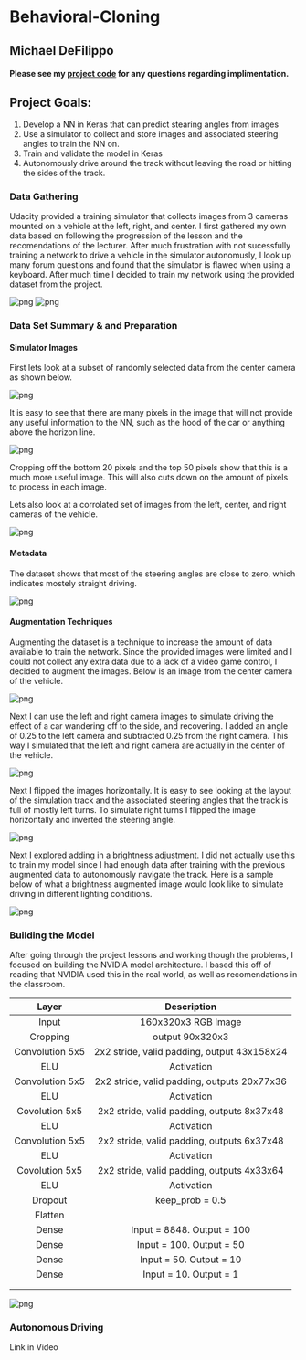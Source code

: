 # Behavioral-Cloning

## Michael DeFilippo

#### Please see my [project code](https://github.com/mikedef/Behavioral-Cloning/blob/master/behavioral-cloning-submission/model.py) for any questions regarding implimentation.

## Project Goals:
  1. Develop a NN in Keras that can predict stearing angles from images
  2. Use a simulator to collect and store images and associated steering angles to train the NN on.
  3. Train and validate the model in Keras
  4. Autonomously drive around the track without leaving the road or hitting the sides of the track.
  
### Data Gathering 
Udacity provided a training simulator that collects images from 3 cameras mounted on a vehicle at the left, right, and center. I first gathered my own data based on following the progression of the lesson and the recomendations of the lecturer. After much frustration with not sucessfully training a network to drive a vehicle in the simulator autonomusly, I look up many forum questions and found that the simulator is flawed when using a keyboard. After much time I decided to train my network using the provided dataset from the project.

![png](behavioral-cloning-submission/simulator_home.jpg)
![png](behavioral-cloning-submission/simulator_track1.jpg)
  
### Data Set Summary & and Preparation
#### Simulator Images
First lets look at a subset of randomly selected data from the center camera as shown below.

![png](behavioral-cloning-submission/example_dataset.png)

It is easy to see that there are many pixels in the image that will not provide any useful information to the NN, such as the hood of the car or anything above the horizon line. 

![png](behavioral-cloning-submission/cropped_dataset.png)

Cropping off the bottom 20 pixels and the top 50 pixels show that this is a much more useful image. This will also cuts down on the amount of pixels to process in each image. 

Lets also look at a corrolated set of images from the left, center, and right cameras of the vehicle.

![png](behavioral-cloning-submission/left_center_right_camera_view.png)

#### Metadata
The dataset shows that most of the steering angles are close to zero, which indicates mostely straight driving. 

![png](behavioral-cloning-submission/steering_angles_hist.png)

#### Augmentation Techniques
Augmenting the dataset is a technique to increase the amount of data available to train the network. Since the provided images were limited and I could not collect any extra data due to a lack of a video game control, I decided to augment the images. 
Below is an image from the center camera of the vehicle. 

![png](behavioral-cloning-submission/center_camera_steering0.06.png)

Next I can use the left and right camera images to simulate driving the effect of a car wandering off to the side, and recovering. I added an angle of 0.25 to the left camera and subtracted 0.25 from the right camera. This way I simulated that the left and right camera are actually in the center of the vehicle.

![png](behavioral-cloning-submission/left_camera_steering0.31.png)

Next I flipped the images horizontally. It is easy to see looking at the layout of the simulation track and the associated steering angles that the track is full of mostly left turns. To simulate right turns I flipped the image horizontally and inverted the steering angle.

![png](behavioral-cloning-submission/flipped_image_steering-0.06.png)

Next I explored adding in a brightness adjustment. I did not actually use this to train my model since I had enough data after training with the previous augmented data to autonomously navigate the track. Here is a sample below of what a brightness augmented image would look like to simulate driving in different lighting conditions.

![png](behavioral-cloning-submission/brightness_adjusted.png)

### Building the Model

After going through the project lessons and working though the problems, I focused on building the NVIDIA model architecture. I based this off of reading that NVIDIA used this in the real world, as well as recomendations in the classroom. 

| Layer         		|     Description	        					| 
|:---------------------:|:---------------------------------------------:| 
| Input         		| 160x320x3 RGB Image				| 
| Cropping          | output 90x320x3        |
| Convolution 5x5     	| 2x2 stride, valid padding, output 43x158x24 	|
| ELU					| Activation									|
| Convolution 5x5	    | 2x2 stride, valid padding, outputs 20x77x36	|
| ELU					| Activation									|
| Covolution 5x5	| 2x2 stride, valid padding, outputs 8x37x48       				|
| ELU					| Activation									|
| Convolution 5x5	    | 2x2 stride, valid padding, outputs 6x37x48	|
| ELU					| Activation									|
| Covolution 5x5	| 2x2 stride, valid padding, outputs 4x33x64       				|
| ELU					| Activation									|
| Dropout				| keep_prob = 0.5 								|
| Flatten		|  |
| Dense     | Input = 8848. Output = 100       				|
| Dense     | Input = 100. Output = 50       				|
| Dense     | Input = 50. Output = 10       				|
| Dense     | Input = 10. Output = 1       				|
|						|												|
|						|												|


![png](behavioral-cloning-submission/NN_loss.png)

### Autonomous Driving 
Link in Video

